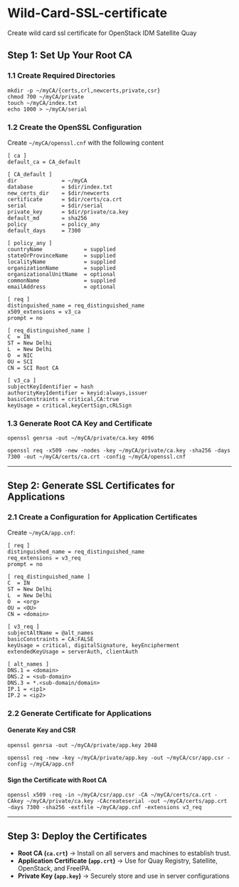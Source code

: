 # Wild-Card-SSL-certificate
Create wild card ssl certificate for OpenStack IDM Satellite Quay 

**Step 1: Set Up Your Root CA**
-------------------------------

### **1.1 Create Required Directories**

```
mkdir -p ~/myCA/{certs,crl,newcerts,private,csr}
chmod 700 ~/myCA/private
touch ~/myCA/index.txt
echo 1000 > ~/myCA/serial
```

### **1.2 Create the OpenSSL Configuration**

Create `~/myCA/openssl.cnf` with the following content

```
[ ca ]
default_ca = CA_default

[ CA_default ]
dir              = ~/myCA
database         = $dir/index.txt
new_certs_dir    = $dir/newcerts
certificate      = $dir/certs/ca.crt
serial           = $dir/serial
private_key      = $dir/private/ca.key
default_md       = sha256
policy           = policy_any
default_days     = 7300

[ policy_any ]
countryName             = supplied
stateOrProvinceName     = supplied
localityName            = supplied
organizationName        = supplied
organizationalUnitName  = optional
commonName              = supplied
emailAddress            = optional

[ req ]
distinguished_name = req_distinguished_name
x509_extensions = v3_ca
prompt = no

[ req_distinguished_name ]
C  = IN
ST = New Delhi
L  = New Delhi
O  = NIC
OU = SCI
CN = SCI Root CA

[ v3_ca ]
subjectKeyIdentifier = hash
authorityKeyIdentifier = keyid:always,issuer
basicConstraints = critical,CA:true
keyUsage = critical,keyCertSign,cRLSign
```

### **1.3 Generate Root CA Key and Certificate**

  
```
openssl genrsa -out ~/myCA/private/ca.key 4096
```
```
openssl req -x509 -new -nodes -key ~/myCA/private/ca.key -sha256 -days 7300 -out ~/myCA/certs/ca.crt -config ~/myCA/openssl.cnf
```
* * *

**Step 2: Generate SSL Certificates for Applications**
------------------------------------------------------

### **2.1 Create a Configuration for Application Certificates**

Create `~/myCA/app.cnf`:

  
```
[ req ]
distinguished_name = req_distinguished_name
req_extensions = v3_req
prompt = no

[ req_distinguished_name ]
C  = IN
ST = New Delhi
L  = New Delhi
O  = <org>
OU = <OU>
CN = <domain>

[ v3_req ]
subjectAltName = @alt_names
basicConstraints = CA:FALSE
keyUsage = critical, digitalSignature, keyEncipherment
extendedKeyUsage = serverAuth, clientAuth

[ alt_names ]
DNS.1 = <domain>
DNS.2 = <sub-domain>
DNS.3 = *.<sub-domain/domain>
IP.1 = <ip1>
IP.2 = <ip2>
```

### **2.2 Generate Certificate for Applications**

#### **Generate Key and CSR**

  
```
openssl genrsa -out ~/myCA/private/app.key 2048

openssl req -new -key ~/myCA/private/app.key -out ~/myCA/csr/app.csr -config ~/myCA/app.cnf
```

#### **Sign the Certificate with Root CA**

  
```
openssl x509 -req -in ~/myCA/csr/app.csr -CA ~/myCA/certs/ca.crt -CAkey ~/myCA/private/ca.key -CAcreateserial -out ~/myCA/certs/app.crt -days 7300 -sha256 -extfile ~/myCA/app.cnf -extensions v3_req
```

* * *

**Step 3: Deploy the Certificates**
-----------------------------------

*   **Root CA (`ca.crt`)** → Install on all servers and machines to establish trust.
*   **Application Certificate (`app.crt`)** → Use for Quay Registry, Satellite, OpenStack, and FreeIPA.
*   **Private Key (`app.key`)** → Securely store and use in server configurations
